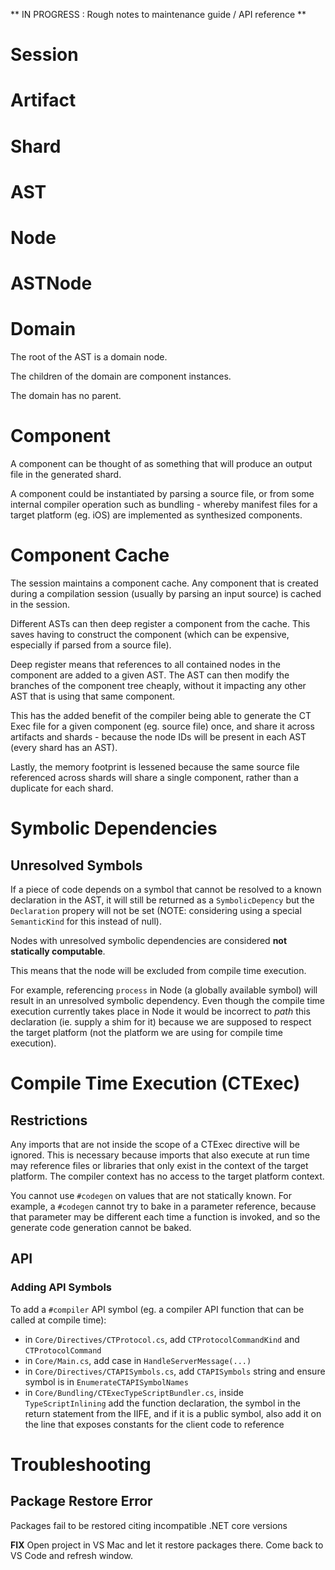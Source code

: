 ** IN PROGRESS : Rough notes to maintenance guide / API reference **

# Session

# Artifact

# Shard

# AST

# Node

# ASTNode

# Domain

The root of the AST is a domain node. 

The children of the domain are component instances.

The domain has no parent.

# Component

A component can be thought of as something that will produce an output file in the generated shard.

A component could be instantiated by parsing a source file, or from some internal compiler operation such as bundling - whereby manifest files for a target platform (eg. iOS) are implemented as synthesized components.

# Component Cache

The session maintains a component cache. Any component that is created during a compilation session (usually by parsing an input source) is cached in the session.

Different ASTs can then deep register a component from the cache. This saves having to construct the component (which can be expensive, especially if parsed from a source file).

Deep register means that references to all contained nodes in the component are added to a given AST. The AST can then modify the branches of the component tree cheaply, without it impacting any other AST that is using that same component.

This has the added benefit of the compiler being able to generate the CT Exec file for a given component (eg. source file) once, and share it across artifacts and shards - because the node IDs will be present in each AST (every shard has an AST).

Lastly, the memory footprint is lessened because the same source file referenced across shards will share a single component, rather than a duplicate for each shard.




# Symbolic Dependencies

## Unresolved Symbols

If a piece of code depends on a symbol that cannot be resolved to a known declaration in the AST, it will still be returned as a `SymbolicDepency` but the `Declaration` propery will not be set (NOTE: considering using a special `SemanticKind` for this instead of null).

Nodes with unresolved symbolic dependencies are considered **not statically computable**.

This means that the node will be excluded from compile time execution. 

For example, referencing `process` in Node (a globally available symbol) will result in an unresolved symbolic dependency. Even though the compile time execution currently takes place in Node it would be incorrect to *path* this declaration (ie. supply a shim for it) because we are supposed to respect the target platform (not the platform we are using for compile time execution).


# Compile Time Execution (CTExec)

## Restrictions

Any imports that are not inside the scope of a CTExec directive will be ignored. This is necessary because imports that also execute at run time may reference files or libraries that only exist in the context of the target platform. The compiler context has no access to the target platform context.

You cannot use `#codegen` on values that are not statically known. For example, a `#codegen` cannot try to bake in a parameter reference, because that parameter may be different each time a function is invoked, and so the generate code generation cannot be baked.






## API

### Adding API Symbols
To add a `#compiler` API symbol (eg. a compiler API function that can be called at compile time):
- in `Core/Directives/CTProtocol.cs`, add `CTProtocolCommandKind` and `CTProtocolCommand`
- in `Core/Main.cs`, add case in `HandleServerMessage(...)`
- in `Core/Directives/CTAPISymbols.cs`, add `CTAPISymbols` string and ensure symbol is in `EnumerateCTAPISymbolNames`
- in `Core/Bundling/CTExecTypeScriptBundler.cs`, inside `TypeScriptInlining` add the function declaration, the symbol in the return statement from the IIFE, and if it is a public symbol, also add it on the line that exposes constants for the client code to reference 


# Troubleshooting

## Package Restore Error

Packages fail to be restored citing incompatible .NET core versions

**FIX** Open project in VS Mac and let it restore packages there. Come back to VS Code and refresh window.